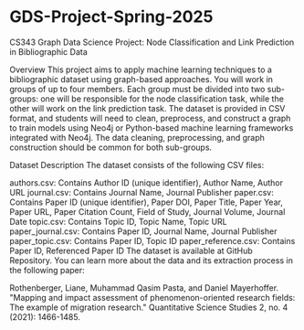# GDS-Project-Spring-2025
CS343 Graph Data Science Project: Node Classification and Link Prediction in Bibliographic Data

Overview
This project aims to apply machine learning techniques to a bibliographic dataset using graph-based approaches. You will work in groups of up to four members. Each group must be divided into two sub-groups: one will be responsible for the node classification task, while the other will work on the link prediction task. The dataset is provided in CSV format, and students will need to clean, preprocess, and construct a graph to train models using Neo4j or Python-based machine learning frameworks integrated with Neo4j. The data cleaning, preprocessing, and graph construction should be common for both sub-groups.

Dataset Description
The dataset consists of the following CSV files:

authors.csv: Contains Author ID (unique identifier), Author Name, Author URL
journal.csv: Contains Journal Name, Journal Publisher
paper.csv: Contains Paper ID (unique identifier), Paper DOI, Paper Title, Paper Year, Paper URL, Paper Citation Count, Field of Study, Journal Volume, Journal Date
topic.csv: Contains Topic ID, Topic Name, Topic URL
paper_journal.csv: Contains Paper ID, Journal Name, Journal Publisher
paper_topic.csv: Contains Paper ID, Topic ID
paper_reference.csv: Contains Paper ID, Referenced Paper ID
The dataset is available at GitHub Repository. You can learn more about the data and its extraction process in the following paper:

Rothenberger, Liane, Muhammad Qasim Pasta, and Daniel Mayerhoffer.
"Mapping and impact assessment of phenomenon-oriented research fields: The example of migration research."
Quantitative Science Studies 2, no. 4 (2021): 1466-1485.
